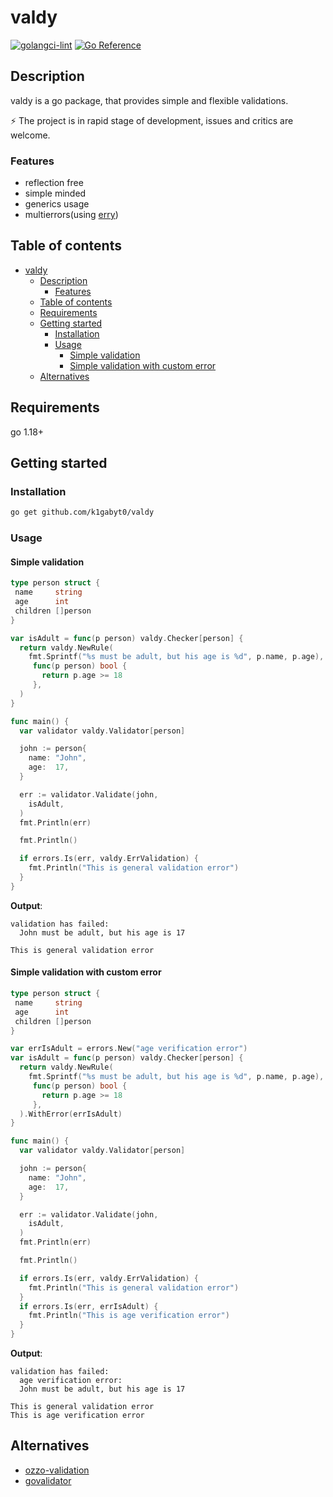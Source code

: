 # valdy

[![golangci-lint](https://github.com/k1gabyt0/valdy/actions/workflows/golangci-lint.yaml/badge.svg?branch=5-add-golangci-lint-to-project)](https://github.com/k1gabyt0/valdy/actions/workflows/golangci-lint.yaml)
[![Go Reference](https://pkg.go.dev/badge/github.com/k1gabyt0/valdy.svg)](https://pkg.go.dev/github.com/k1gabyt0/valdy)

## Description

valdy is a go package, that provides simple and flexible validations.

⚡️ The project is in rapid stage of development, issues and critics are welcome.

### Features

- reflection free
- simple minded
- generics usage
- multierrors(using [erry](https://github.com/k1gabyt0/erry))

## Table of contents

- [valdy](#valdy)
  - [Description](#description)
    - [Features](#features)
  - [Table of contents](#table-of-contents)
  - [Requirements](#requirements)
  - [Getting started](#getting-started)
    - [Installation](#installation)
    - [Usage](#usage)
      - [Simple validation](#simple-validation)
      - [Simple validation with custom error](#simple-validation-with-custom-error)
  - [Alternatives](#alternatives)

## Requirements

go 1.18+

## Getting started

### Installation

```bash
go get github.com/k1gabyt0/valdy
```

### Usage

#### Simple validation

```go
type person struct {
 name     string
 age      int
 children []person
}

var isAdult = func(p person) valdy.Checker[person] {
  return valdy.NewRule(
    fmt.Sprintf("%s must be adult, but his age is %d", p.name, p.age),
     func(p person) bool {
       return p.age >= 18
     },
  )
}

func main() {
  var validator valdy.Validator[person]

  john := person{
    name: "John",
    age:  17,
  }

  err := validator.Validate(john,
    isAdult,
  )
  fmt.Println(err)

  fmt.Println()

  if errors.Is(err, valdy.ErrValidation) {
    fmt.Println("This is general validation error")
  }
}
```

**Output**:

```text
validation has failed:
  John must be adult, but his age is 17

This is general validation error
```

#### Simple validation with custom error

```go
type person struct {
 name     string
 age      int
 children []person
}

var errIsAdult = errors.New("age verification error")
var isAdult = func(p person) valdy.Checker[person] {
  return valdy.NewRule(
    fmt.Sprintf("%s must be adult, but his age is %d", p.name, p.age),
     func(p person) bool {
       return p.age >= 18
     },
  ).WithError(errIsAdult)
}

func main() {
  var validator valdy.Validator[person]

  john := person{
    name: "John",
    age:  17,
  }

  err := validator.Validate(john,
    isAdult,
  )
  fmt.Println(err)

  fmt.Println()

  if errors.Is(err, valdy.ErrValidation) {
    fmt.Println("This is general validation error")
  }
  if errors.Is(err, errIsAdult) {
    fmt.Println("This is age verification error")
  }
}
```

**Output**:

```text
validation has failed:
  age verification error:
  John must be adult, but his age is 17

This is general validation error
This is age verification error
```

## Alternatives

- [ozzo-validation](https://github.com/go-ozzo/ozzo-validation)
- [govalidator](https://github.com/asaskevich/govalidator)
